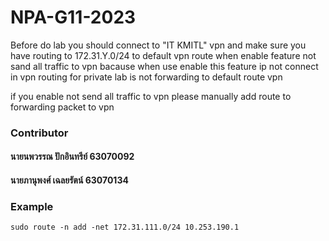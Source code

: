# NPA-G11-2023

Before do lab you should connect to "IT KMITL" vpn and make sure you have routing to 172.31.Y.0/24 to default vpn route
when enable feature not sand all traffic to vpn bacause when use enable this feature ip not connect in vpn routing for
private lab is not forwarding to default route vpn

if you enable not send all traffic to vpn please manually add route to forwarding packet to vpn

### Contributor

#### นายนพวรรณ ปักอินทรีย์ 63070092
#### นายภานุพงศ์ เฉลยรัตน์ 63070134

### Example

``` sudo route -n add -net 172.31.111.0/24 10.253.190.1 ```

